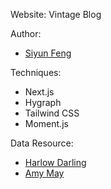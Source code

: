 Website: Vintage Blog

Author: 
- [Siyun Feng](https://www.linkedin.com/in/siyunfeng)

Techniques:
- Next.js
- Hygraph
- Tailwind CSS
- Moment.js

Data Resource:
- [Harlow Darling](https://harlowdarling.com)
- [Amy May](https://missamymay.com)
